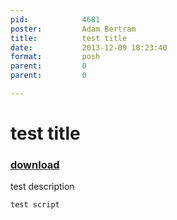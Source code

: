 ```yaml
---
pid:            4681
poster:         Adam Bertram
title:          test title
date:           2013-12-09 18:23:40
format:         posh
parent:         0
parent:         0

---
```


# test title

### [download](4681.ps1)

test description

```posh
test script

```
